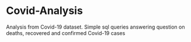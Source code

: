 # Covid-Analysis
Analysis from Covid-19 dataset. 
Simple sql queries answering question on deaths, recovered and confirmed Covid-19 cases 
